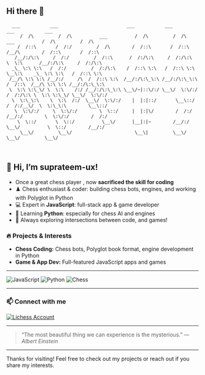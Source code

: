 ## Hi there 👋

```
  ___           ___                         ___           ___                         ___           ___     
     /  /\         /  /\          ___          /  /\         /  /\          ___          /  /\         /  /\    
    /  /::\       /  /:/         /  /\        /  /::\       /  /::\        /__/\        /  /::\       /  /::\   
   /__/:/\:\     /  /:/         /  /::\      /  /:/\:\     /  /:/\:\       \  \:\      /__/:/\:\     /  /:/\:\  
  _\_ \:\ \:\   /  /:/         /  /:/\:\    /  /::\ \:\   /  /::\ \:\       \__\:\    _\_ \:\ \:\   /  /::\ \:\ 
 /__/\ \:\ \:\ /__/:/     /\  /  /::\ \:\  /__/:/\:\_\:\ /__/:/\:\_\:\      /  /::\  /__/\ \:\ \:\ /__/:/\:\_\:\
 \  \:\ \:\_\/ \  \:\    /:/ /__/:/\:\_\:\ \__\/~|::\/:/ \__\/  \:\/:/     /  /:/\:\ \  \:\ \:\_\/ \__\/  \:\/:/
  \  \:\_\:\    \  \:\  /:/  \__\/  \:\/:/    |  |:|::/       \__\::/     /  /:/__\/  \  \:\_\:\        \__\::/ 
   \  \:\/:/     \  \:\/:/        \  \::/     |  |:|\/        /  /:/     /__/:/        \  \:\/:/        /  /:/  
    \  \::/       \  \::/          \__\/      |__|:|~        /__/:/      \__\/          \  \::/        /__/:/   
     \__\/         \__\/                       \__\|         \__\/                       \__\/         \__\/    
 
  

```

## 👋 Hi, I’m suprateem-ux!

- Once a great chess player , now **sacrificed the skill for coding**
- ♟️ Chess enthusiast & coder: building chess bots, engines, and working with Polyglot in Python
- 💻 Expert in **JavaScript**: full-stack app & game developer  
- 🐍 Learning **Python**: especially for chess AI and engines
- 🚀 Always exploring intersections between code, and games!

### 🔥 Projects & Interests
- **Chess Coding:** Chess bots, Polyglot book format, engine development in Python
- **Game & App Dev:** Full-featured JavaScript apps and games
---

<!-- Badges section: add yours below! -->
![JavaScript](https://img.shields.io/badge/JavaScript-Expert-yellow?logo=javascript)
![Python](https://img.shields.io/badge/Python-Learner-blue?logo=python)
![Chess](https://img.shields.io/badge/Chess-Enthusiast-green?logo=chess)

---

### 📫 Connect with me
[![Lichess Account](https://img.shields.io/badge/Lichess-Supratsa-green?logo=lichess)](https://lichess.org/@/Supratsa)


---

> “The most beautiful thing we can experience is the mysterious.” — *Albert Einstein*

---

Thanks for visiting! Feel free to check out my projects or reach out if you share my interests.
